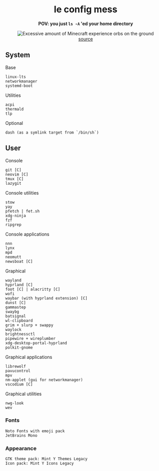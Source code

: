 <div align="center">

# le config mess

**POV: you just `ls -A` 'ed your home directory**

![Excessive amount of Minecraft experience orbs on the ground](https://static.wikia.nocookie.net/minecraft_gamepedia/images/0/04/ExcessiveExperienceOrbs.png/revision/latest?cb=20110918084010)\
[source](https://minecraft.fandom.com/wiki/Experience?file=ExcessiveExperienceOrbs.png)

</div>

## System

Base

    linux-lts
    networkmanager
    systemd-boot

Utilities

    acpi
    thermald
    tlp

Optional

    dash (as a symlink target from `/bin/sh`)

## User

Console

    git [C]
    neovim [C]
    tmux [C]
    lazygit

Console utilities

    stow
    yay
    pfetch | fet.sh
    xdg-ninja
    fzf
    ripgrep

Console applications

    nnn
    lynx
    mpd
    neomutt
    newsboat [C]

Graphical

    wayland
    hyprland [C]
    foot [C] | alacritty [C]
    wofi
    waybar (with hyprland extension) [C]
    dunst [C]
    gammastep
    swaybg
    batsignal
    wl-clipboard
    grim + slurp + swappy
    waylock
    brightnessctl
    pipewire + wireplumber
    xdg-desktop-portal-hyprland
    polkit-gnome

Graphical applications

    librewolf
    pavucontrol
    mpv
    nm-applet (gui for networkmanager)
    vscodium [C]

Graphical utilities

    nwg-look
    wev

### Fonts

    Noto Fonts with emoji pack
    JetBrains Mono

### Appearance

    GTK theme pack: Mint Y Themes Legacy
    Icon pack: Mint Y Icons Legacy
